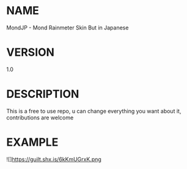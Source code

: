 # NAME

MondJP - Mond Rainmeter Skin But in Japanese

# VERSION

1.0


# DESCRIPTION

This is a free to use repo, u can change everything you want about it, contributions are welcome

# EXAMPLE

![]https://guilt.shx.is/6kKmUGrxK.png
